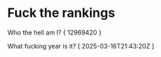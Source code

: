 # Fuck the rankings

Who the hell am I?
{ 12969420 }

What fucking year is it?
[ 2025-03-16T21:43:20Z ]
